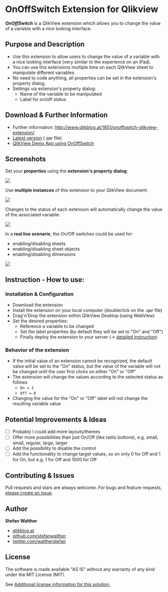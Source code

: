 # OnOffSwitch Extension for Qlikview

**_OnOffSwitch_** is a QlikView extension which allows you to change the value of a variable with a nice looking interface.

## Purpose and Description

* Use this extension to allow users to change the value of a variable with a nice looking interface (very similar to the experience on an iPad).
* You can use this extensions multiple time on each QlikView sheet to manipulate different variables.
* No need to code anything, all properties can be set in the extension's property dialog.
* Settings via extension's property dialog:
	* Name of the variable to be manipulated
	* Label for on/off status

## Download & Further Information

* Further information: http://www.qlikblog.at/1851/onoffswitch-qlikview-extension/
* [Latest version](https://github.com/stefanwalther/qvOnOffSwitch/raw/master/build/OnOffSwitch_latest.qar) (.qar file)
* [QlikView Demo App using OnOffSwitch](https://github.com/stefanwalther/qvOnOffSwitch/raw/gh-pages/demo/OnOffSwitch_QlikView_DemoApp_v1.0.qvw)


## Screenshots
Set your **properties** using the **extension's property dialog**:

![](https://raw.githubusercontent.com/stefanwalther/qvOnOffSwitch/gh-pages/images/OnOffSwitch_PropertyDialog_R.png)

Use **multiple instances** of this extension to your QlikView document:

![](https://raw.githubusercontent.com/stefanwalther/qvOnOffSwitch/gh-pages/images/OnOffSwitch_Demo_R.png)

Changes to the status of each extension will automatically change the value of the associated variable:

![](https://raw.githubusercontent.com/stefanwalther/qvOnOffSwitch/gh-pages/images/OnOffSwitch_DemoWithVars_R.png)

In a **real live scenario**, the On/Off switches could be used for:
* enabling/disabling sheets
* enabling/disabling sheet objects
* enabling/disabling dimensions

![](https://raw.githubusercontent.com/stefanwalther/qvOnOffSwitch/gh-pages/images/OnOffSwitch_RealWorldScenario_R.png)

## Instruction - How to use:

### Installation & Configuration

* Download the extension
* Install the extension on your local computer (doubleclick on the .qar file)
* Drag'n'Drop the extension within QlikView Desktop (using WebView)
* Set the desired properties:
	* Reference a variable to be changed
	* Set the label properties (by default they will be set to "On" and "Off")
	* Finally deploy the extension to your server (-> [detailed instruction](http://www.qlikblog.at/1597/qliktip-40-installingdeploying-qlikview-extensions))

### Behavior of the extension
* If the initial value of an extension cannot be recognized, the default value will be set to the "On" status, but the value of the variable will not be changed until the user first clicks on either "On" or "Off"
* The extension will change the values according to the selected status as follows
	* `On = 1`
	* `Off = 0`
* Changing the value for the "On" or "Off" label will not change the resulting variable value

## Potential Improvements & Ideas

- [ ] Probably I could add more layouts/themes
- [ ] Offer more possibilities than just On/Off (like radio buttons), e.g. small, small, regular, large, larger
- [ ] Add the possibility to disable the control
- [ ] Add the functionality to change target values, so on only 0 for Off and 1 for On, but e.g. 1 for Off and 1000 for Off

## Contributing & Issues
Pull requests and stars are always welcome. For bugs and feature requests, [please create an issue](https://github.com/stefanwalther/qvOnOffSwitch/issues).

## Author

**Stefan Walther**
* [qlikblog.at](http://www.qlikblog.at)
* [github.com/stefanwalther](http://github.com/stefanwalther)
* [twitter.com/waltherstefan](http://twitter.com/waltherstefan)

## License

The software is made available "AS IS" without any warranty of any kind under the MIT License (MIT).

See [Additional license information for this solution.](https://github.com/stefanwalther/qvOnOffSwitch/blob/master/LICENSE.md)